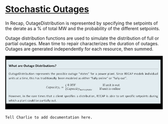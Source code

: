# [Stochastic Outages](<new_modeling_toolkit.system.outage_distribution>)

In Recap, OutageDistribution is represented by specifying the setpoints of the derate as a % of total MW and the
probability of the different setpoints.

Outage distribution functions are used to simulate the distribution of full or partial outages. Mean time to repair
characterizes the duration of outages. Outages are generated independently for each resource, then summed.

![](../../_images/inforgraphic_outagedistribution.png)

```{warning}
Tell Charlie to add documentation here.
```


